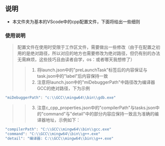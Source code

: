 ## 说明  
+ 本文件夹为基本的VScode中的cpp配置文件，下面将给出一些细则  
### 使用说明  
>配置文件在使用时受限于工作区文件，需要做出一些修改（由于在配置之初用的是绝对路径，所以对应的地方也需要修改为绝对路径，但仍有别的办法无需麻烦，这些技巧且由读者自学，os：或者哪天我想修了）  
>>1. 将launch.json中的"preLaunchTask"标签后的内容保证与task.json中的"label"后内容保持一致
>>2. 注意将launch.json中的"miDebuggerPath"中路径改为编译器GCC的绝对路径，下为示例
```cpp
"miDebuggerPath": "c:\\GCC\\mingw64\\bin\\gdb.exe"
```
>>3. 注意c_cpp_properties.json中的"compilerPath"与tasks.json中的"command"与"detail"中的部分内容应保持一致且为准确的编译器地址，示例如下：
```cpp
"compilerPath": "C:\\GCC\\mingw64\\bin\\gcc.exe"
"command": "C:\\GCC\\mingw64\\bin\\g++.exe"
"detail": "编译器: C:\\GCC\\mingw64\\bin\\g++.exe"
```
